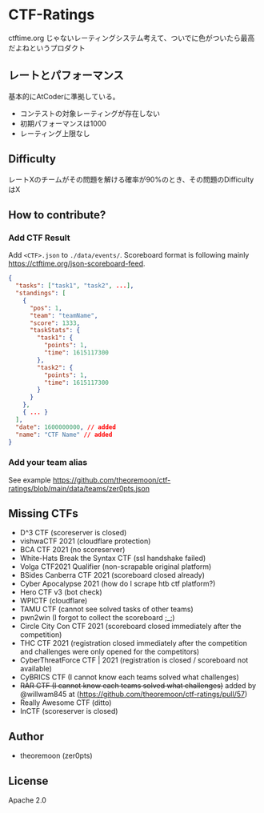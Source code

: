 # CTF-Ratings

ctftime.org じゃないレーティングシステム考えて、ついでに色がついたら最高だよねというプロダクト


## レートとパフォーマンス

基本的にAtCoderに準拠している。

- コンテストの対象レーティングが存在しない
- 初期パフォーマンスは1000
- レーティング上限なし

## Difficulty

レートXのチームがその問題を解ける確率が90%のとき、その問題のDifficultyはX


## How to contribute?

### Add CTF Result

Add `<CTF>.json` to `./data/events/`. Scoreboard format is following mainly https://ctftime.org/json-scoreboard-feed.

```json
{
  "tasks": ["task1", "task2", ...],
  "standings": [
    {
      "pos": 1,
      "team": "teamName",
      "score": 1333,
      "taskStats": {
        "task1": {
          "points": 1,
          "time": 1615117300
        },
        "task2": {
          "points": 1,
          "time": 1615117300
        }
      }
    },
    { ... }
  ],
  "date": 1600000000, // added
  "name": "CTF Name" // added
}
```

### Add your team alias

See example https://github.com/theoremoon/ctf-ratings/blob/main/data/teams/zer0pts.json

## Missing CTFs

- D^3 CTF (scoreserver is closed)
- vishwaCTF 2021 (cloudflare protection)
- BCA CTF 2021 (no scoreserver)
- White-Hats Break the Syntax CTF (ssl handshake failed)
- Volga CTF2021 Qualifier (non-scrapable original platform)
- BSides Canberra CTF 2021 (scoreboard closed already)
- Cyber Apocalypse 2021 (how do I scrape htb ctf platform?)
- Hero CTF v3 (bot check)
- WPICTF (cloudflare)
- TAMU CTF (cannot see solved tasks of other teams)
- pwn2win (I forgot to collect the scoreboard ;_;)
- Circle City Con CTF 2021 (scoreboard closed immediately after the competition)
- THC CTF 2021 (registration closed immediately after the competition and challenges were only opened for the competitors)
- CyberThreatForce CTF | 2021 (registration is closed / scoreboard not available)
- CyBRICS CTF (I cannot know each teams solved what challenges)
- ~~RAR CTF (I cannot know each teams solved what challenges)~~ added by @willwam845 at (https://github.com/theoremoon/ctf-ratings/pull/57)
- Really Awesome CTF (ditto)
- InCTF (scoreserver is closed)

## Author

- theoremoon (zer0pts)

## License

 Apache 2.0

